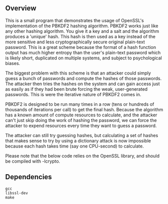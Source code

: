 ## Overview

This is a small program that demonstrates the usage of OpenSSL's implementation
of the PBKDF2 hashing algorithm. PBKDF2 works just like any other hashing
algorithm. You give it a key and a salt and the algorithm produces a 'unique'
hash. This hash is then used as a key instead of the more sensitive and less
cryptographically secure original plain-text password. This is a great scheme
because the format of a hash function output has much higher entropy than the
user's plain-text password which is likely short, duplicated on multiple
systems, and subject to psychological biases.

The biggest problem with this scheme is that an attacker could simply guess a
bunch of passwords and compute the hashes of those passwords. The attacker then
tries the hashes on the system and can gain access just as easily as if they had
been brute forcing the weak, user-generated passwords. This is were the
iterative nature of PBKDF2 comes in.

PBKDF2 is designed to be run many times in a row (tens or hundreds of thousands
of iterations per call) to get the final hash. Because the algorithm has a known
amount of compute resources to calculate, and the attacker can't just skip doing
the work of hashing the password, we can force the attacker to expend resources
every time they want to guess a password.

The attacker can still try guessing hashes, but calculating a set of hashes that
makes sense to try by using a dictionary attack is now impossible because each
hash takes time (say one CPU-second) to calculate.

Please note that the below code relies on the OpenSSL library, and should be
compiled with -lcrypto.

## Dependencies

```
gcc
libssl-dev
make
```
